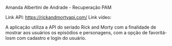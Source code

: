 Amanda Albertini de Andrade - Recuperação PAM

Link API: https://rickandmortyapi.com/
Link vídeo: 

A aplicação utiliza a API do seriado Rick and Morty com a finalidade de mostrar aos usuários os episódios e personagens, com a opção de favoritá-losm com cadastro e login do usuário.
